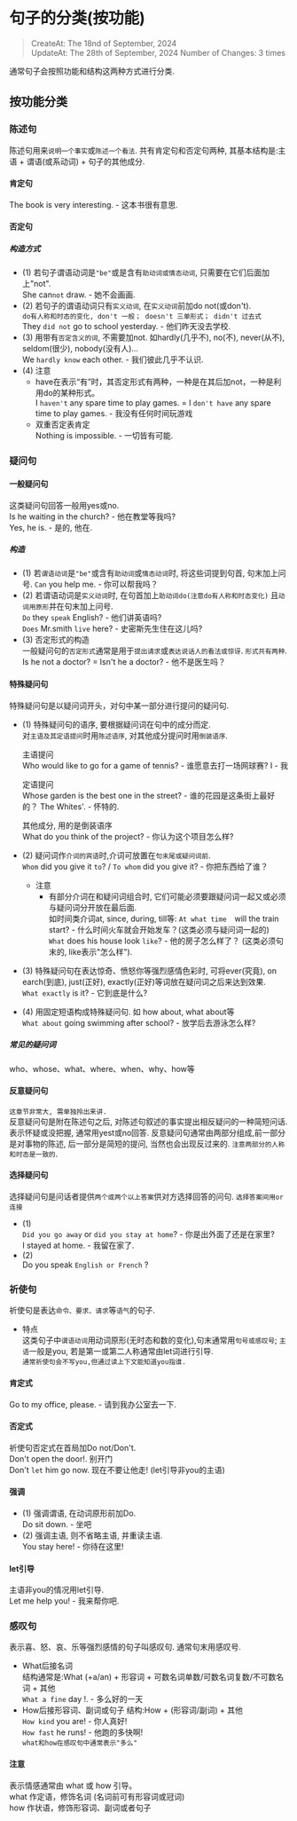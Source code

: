 # 句子的分类(按功能)
> CreateAt: The 18nd of September, 2024  
> UpdateAt: The 28th of September, 2024
> Number of Changes: 3 times

通常句子会按照功能和结构这两种方式进行分类.

## 按功能分类
### 陈述句
陈述句用来`说明一个事实`或`陈述一个看法`. 共有肯定句和否定句两种, 其基本结构是:主语 + 谓语(或系动词) + 句子的其他成分.  

#### 肯定句
The book is very interesting. - 这本书很有意思.

#### 否定句
##### 构造方式
-   (1) 若句子谓语动词是`"be"`或是含有`助动词或情态动词`, 只需要在它们后面加上"not".  
    She can`not` draw. - 她不会画画.
-   (2) 若句子的谓语动词只有`实义动词`, 在`实义动词`前加do not(或don't).  
    `do有人称和时态的变化, don't 一般； doesn't 三单形式； didn't 过去式`  
    They `did not` go to school yesterday. - 他们昨天没去学校.
-   (3) 用带有`否定含义的词`, 不需要加not. 如hardly(几乎不), no(不), never(从不), seldom(很少), nobody(没有人)...  
    We `hardly know` each other. - 我们彼此几乎不认识.
-   (4) 注意
    -   have在表示“有”时，其否定形式有两种，一种是在其后加not，一种是利用do的某种形式。  
    I `haven't` any spare time to play games. = I `don't have` any spare time to play games. - 我没有任何时间玩游戏
    -   双重否定表肯定  
    Nothing is impossible. - 一切皆有可能.

### 疑问句
#### 一般疑问句
这类疑问句回答一般用yes或no.  
Is he waiting in the church? - 他在教堂等我吗?  
Yes, he is. - 是的, 他在.
##### 构造
-   (1) 若`谓语动词`是`"be"`或含有`助动词`或`情态动词`时, 将这些词提到句首, 句末加上问号.
    `Can` you help me. - 你可以帮我吗？  
-   (2) 若谓语动词是`实义动词`时, 在句首加上`助动词do(注意do有人称和时态变化)` 且`动词用原形`并在句末加上问号.  
    `Do` they `speak` English? - 他们讲英语吗?  
    `Does` Mr.smith `live` here? - 史密斯先生住在这儿吗?  
-   (3) 否定形式的构造  
    一般疑问句的`否定形式`通常是用于`提出请求`或`表达说话人的看法或惊讶`. `形式共有两种`.  
    Is he not a doctor? = Isn't he a doctor? - 他不是医生吗？

#### 特殊疑问句
特殊疑问句是以疑问词开头，对句中某一部分进行提问的疑问句.

-   (1) 特殊疑问句的语序, 要根据疑问词在句中的成分而定.  
对`主语及其定语提问`时用`陈述语序`, 对其他成分提问时用`倒装语序`.    

    主语提问  
    Who would like to go for a game of tennis? - 谁愿意去打一场网球赛?
    I - 我

    定语提问  
    Whose garden is the best one in the street? - 谁的花园是这条街上最好的？
    The Whites'. - 怀特的.

    其他成分, 用的是倒装语序  
    What do you think of the project? - 你认为这个项目怎么样?

-   (2) 疑问词作`介词的宾语`时,介词可放置在`句末尾或疑问词前`.  
    `Whom` did you give it `to`? / `To whom` did you give it? - 你把东西给了谁？  
    - 注意
      - 有部分介词在和疑问词组合时, 它们可能必须要跟疑问词一起又或必须与疑问词分开放在最后面.  
      如时间类介词at, since, during, till等: `At what time  `will the train start? - 什么时间火车就会开始发车？(这类必须与疑问词一起的)  
      `What` does his house look `like`? - 他的房子怎么样了？ (这类必须句末的, like表示"怎么样").

-   (3) 特殊疑问句在表达惊奇、愤怒你等强烈感情色彩时, 可将ever(究竟), on earch(到底), just(正好), exactly(正好)等词放在疑问词之后来达到效果.  
    `What exactly` is it? - 它到底是什么?

-   (4) 用固定短语构成特殊疑问句. 如 how about, what about等  
    `What about` going swimming after school? - 放学后去游泳怎么样?

##### 常见的疑问词
who、whose、what、where、when、why、how等

#### 反意疑问句
`这章节非常大, 需单独拎出来讲.`  
反意疑问句是附在陈述句之后, 对陈述句叙述的事实提出相反疑问的一种简短问话. 表示怀疑或没把握, 通常用yest或no回答. 反意疑问句通常由两部分组成,前一部分是对事物的陈述, 后一部分是简短的提问, 当然也会出现反过来的. `注意两部分的人称和时态是一致的`.


#### 选择疑问句
选择疑问句是问话者提供`两个或两个以上答案`供对方选择回答的问句.  `选择答案间用or连接`
-   (1)  
    `Did you go away` or `did you stay at home`? - 你是出外面了还是在家里?  
    I stayed at home. - 我留在家了.
-   (2)  
    Do you speak `English or French` ?

### 祈使句
祈使句是表达`命令、要求、请求`等`语气`的句子.   
- 特点  
    这类句子中`谓语动词`用动词原形(无时态和数的变化),句末通常用`句号或感叹号`; `主语`一般是you, 若是第一或第二人称通常由let词进行引导.  
    `通常祈使句会不写you,但通过读上下文能知道you指谁.`

#### 肯定式
Go to my office, please. - 请到我办公室去一下.  
#### 否定式
祈使句否定式在首局加Do not/Don't.  
Don't open the door!. 别开门  
Don't `let` him go now. 现在不要让他走! (let引导非you的主语)
#### 强调
-   (1) 强调谓语, 在动词原形前加Do.  
    Do sit down. - 坐吧    
-   (2) 强调主语, 则不省略主语, 并重读主语.  
    You stay here! - 你待在这里!  
#### let引导
主语非you的情况用let引导.  
Let me help you! - 我来帮你吧.


### 感叹句
表示喜、怒、哀、乐等强烈感情的句子叫感叹句. 通常句末用感叹号.

-   What后接名词  
    结构通常是:What (+a/an) + 形容词 + 可数名词单数/可数名词复数/不可数名词 + 其他  
    `What a fine` day !. - 多么好的一天
-   How后接形容词、副词或句子
    结构:How + (形容词/副词) + 其他  
    `How kind` you are! - 你人真好!  
    `How fast` he runs! - 他跑的多快啊!  
`what和how在感叹句中通常表示"多么"`

#### 注意
表示情感通常由 what 或 how 引导。  
what 作定语，修饰名词 (名词前可有形容词或冠词)  
how 作状语，修饰形容词、副词或者句子  
